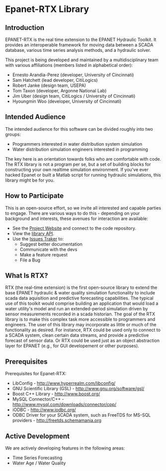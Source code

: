 Epanet-RTX Library
==========

Introduction
------------
EPANET-RTX is the real time extension to the EPANET Hydraulic Toolkit. It provides an interoperable framework for moving data between a SCADA database, various time series analysis methods, and a hydraulic solver.

This project is being developed and maintained by a multidisciplinary team with various affiliations (members listed in alphabetical order):
 
 - Ernesto Arandia-Perez (developer, University of Cincinnati)
 - Sam Hatchett (lead developer, CitiLogics)
 - Robert Janke (design team, USEPA)
 - Tom Taxon (developer, Argonne National Lab)
 - Jim Uber (design team, CitiLogics / University of Cincinnati)
 - Hyoungmin Woo (developer, University of Cincinnati)
 
Intended Audience
-----------------
 The intended audience for this software can be divided roughly into two groups:
 
 - Programmers interested in water distribution system simulation
 - Water distribution simulation engineers interested in programming
 
 The key here is an orientation towards folks who are comfortable with code. The RTX library is not a program per se, but a set of building blocks for constructing your own realtime simulation environment. If you've ever hacked Epanet or built a Matlab script for running hydraulic simulations, this library might be for you.
 
How to Participate
------------------ 
 This is an open-source effort, so we invite all interested and capable parties to engage. There are various ways to do this - depending on your background and interests, these avenues for interaction are available:
 
- See the [Project Website](https://github.com/samhatchett/epanet-rtx) and connect to the code repository.
- View the [library API](http://samhatchett.github.com/epanet-rtx).
- Use the [Issues Traker](https://github.com/samhatchett/epanet-rtx/issues) to:
	+ Suggest better documentation
	+ Communicate with the devs
	+ Make a feature request
	+ File a Bug
 

What Is RTX?
------------
RTX (the real-time extension) is the first open-source library to extend the base EPANET hydraulic & water quality simulation functionality to include scada data aquisition and predictive forecasting capabilities. The typical use of this toolkit would comprise building an application that would load a water utility's model and run an extended-period simulation driven by sensor measurements recorded in a scada historian. The goal of the RTX library is to make this complex task more accessible to programmers and engineers.
The user of this library may incorporate as little or much of the functionality as desired. For instance, RTX could be used only to connect to a SCADA system, clean certain data streams, and provide a predictive forecast of sensor data. Or RTX could be used just as an object abstraction layer for EPANET (e.g., for GUI developement or other purposes).
 
Prerequisites
-------------
Prerequisites for Epanet-RTX:
 
- LibConfig - http://www.hyperrealm.com/libconfig/
- GNU Scientific Library (GSL) - http://www.gnu.org/software/gsl/
- Boost C++ Library - http://www.boost.org/
- MySQL Connector/C++ - http://www.mysql.com/downloads/connector/cpp/
- iODBC - http://www.iodbc.org/
- ODBC Driver for your SCADA system, such as FreeTDS for MS-SQL providers - http://freetds.schemamania.org

Active Development
------------------
We are actively developing features in the following areas:
- Time Series Forecasting
- Water Age / Water Quality
